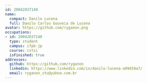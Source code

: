 ```yaml
---
id: 20042037140
name:
  compact: Danilo Lucena
  full: Danilo Carlos Gouveia de Lucena
avatar: https://github.com/ryganon.png
occupations:
- id: 20042037140
  type: student
  campus: ifpb-jp
  course: cstsi
  isFinished: true
addresses:
  github: https://github.com/ryganon
  linkedin: https://www.linkedin.com/in/danilo-lucena-a09459a7/
  email: ryganon_stu@yahoo.com.br
---
```

